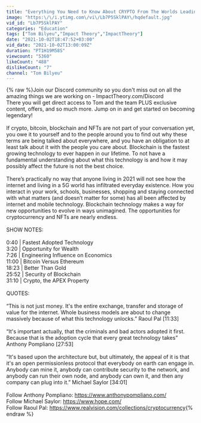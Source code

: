 ```yaml
---
title: "Everything You Need to Know About CRYPTO From The Worlds Leading Experts"
image: "https:\/\/i.ytimg.com\/vi\/Lb7P5SklPAY\/hqdefault.jpg"
vid_id: "Lb7P5SklPAY"
categories: "Education"
tags: ["Tom Bilyeu","Impact Theory","ImpactTheory"]
date: "2021-10-02T18:47:52+03:00"
vid_date: "2021-10-02T13:00:09Z"
duration: "PT1H19M58S"
viewcount: "5360"
likeCount: "488"
dislikeCount: "7"
channel: "Tom Bilyeu"
---
```

{% raw %}Join our Discord community so you don't miss out on all the amazing things we are working on - ImpactTheory.com/Discord<br />There you will get direct access to Tom and the team PLUS exclusive content, offers, and so much more. Jump on in and get started on becoming legendary!<br /><br />If crypto, bitcoin, blockchain and NFTs are not part of your conversation yet, you owe it to yourself and to the people around you to find out why these terms are being talked about everywhere, and you have an obligation to at least talk about it with the people you care about. Blockchain is the fastest growing technology to ever happen in our lifetime. To not have a fundamental understanding about what this technology is and how it may possibly affect the future is not the best choice.<br /> <br />There’s practically no way that anyone living in 2021 will not see how the internet and living in a 5G world has infiltrated everyday existence. How you interact in your work, schools, businesses, shopping and staying connected with what matters (and doesn’t matter for some) has all been affected by internet and mobile technology. Blockchain technology makes a way for new opportunities to evolve in ways unimagined. The opportunities for cryptocurrency and NFTs are nearly endless.<br /> <br />SHOW NOTES:<br /> <br />0:40 | Fastest Adopted Technology<br />3:20 | Opportunity for Wealth<br />7:26 | Engineering Influence on Economics<br />11:00 | Bitcoin Versus Ethereum<br />18:23 | Better Than Gold<br />25:52 | Security of Blockchain<br />31:10 | Crypto, the APEX Property<br /> <br />QUOTES:<br /> <br />“This is not just money. It's the entire exchange, transfer and storage of value for the internet. Whole business models are about to change massively because of what this technology unlocks.” Raoul Pal [11:33]<br /> <br />“It's important actually, that the criminals and bad actors adopted it first. Because that is the adoption cycle that every great technology takes” Anthony Pompliano [27:53]<br /> <br />“It's based upon the architecture but, but ultimately, the appeal of it is that it's an open permissionless protocol that everybody on earth can engage in. Anybody can mine it, anybody can contribute security to the network, and anybody can run their own node, and anybody can own it, and then any company can plug into it.” Michael Saylor [34:01]<br /> <br />Follow Anthony Pompliano: <a rel="nofollow" target="blank" href="https://www.anthonypompliano.com/">https://www.anthonypompliano.com/</a><br />Follow Michael Saylor: <a rel="nofollow" target="blank" href="https://www.hope.com/">https://www.hope.com/</a><br />Follow Raoul Pal: <a rel="nofollow" target="blank" href="https://www.realvision.com/collections/cryptocurrency">https://www.realvision.com/collections/cryptocurrency</a>{% endraw %}
